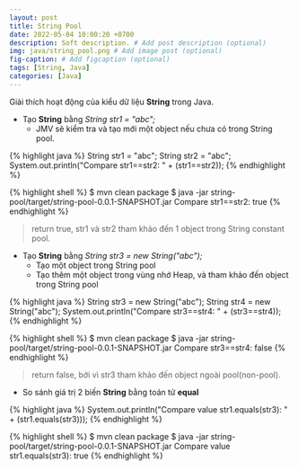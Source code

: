 ```yaml
---
layout: post
title: String Pool
date: 2022-05-04 10:00:20 +0700
description: Soft description. # Add post description (optional)
img: java/string_pool.png # Add image post (optional)
fig-caption: # Add figcaption (optional)
tags: [String, Java]
categories: [Java]
---
```

Giải thích hoạt động của kiểu dữ liệu **String** trong Java.


- Tạo **String** bằng *String str1 = "abc";*
    - JMV sẽ kiểm tra và tạo mới một object nếu chưa có trong String pool.

{% highlight java %}
String str1 = "abc";
String str2 = "abc";
System.out.println("Compare str1==str2: " + (str1==str2)); 
{% endhighlight %}

{% highlight shell %}
$ mvn clean package
$ java -jar string-pool/target/string-pool-0.0.1-SNAPSHOT.jar
Compare str1==str2: true
{% endhighlight %}

> return true, str1 và str2 tham khảo đến 1 object trong String constant pool.

- Tạo **String** bằng *String str3 = new String("abc");*
    - Tạo một object trong String pool
    - Tạo thêm một object trong vùng nhớ Heap, và tham khảo đến object trong String pool

{% highlight java %}
String str3 = new String("abc");
String str4 = new String("abc");
System.out.println("Compare str3==str4: " + (str3==str4));
{% endhighlight %} 

{% highlight shell %}
$ mvn clean package
$ java -jar string-pool/target/string-pool-0.0.1-SNAPSHOT.jar
Compare str3==str4: false
{% endhighlight %}

> return false, bởi vì str3 tham khảo đến object ngoài pool(non-pool).

- So sánh giá trị 2 biến **String** bằng toán tử **equal**

{% highlight java %}
System.out.println("Compare value str1.equals(str3): " + (str1.equals(str3)));
{% endhighlight %}

{% highlight shell %}
$ mvn clean package
$ java -jar string-pool/target/string-pool-0.0.1-SNAPSHOT.jar
Compare value str1.equals(str3): true
{% endhighlight %}
